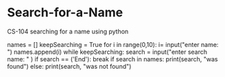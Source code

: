 # Search-for-a-Name
CS-104 searching for a name using python

names = []
keepSearching = True
for i in range(0,10):
    i= input("enter name: ")
    names.append(i)
while keepSearching:
    search = input("enter search name: " )
    if search == ('End'):
        break
    if search in names:
        print(search, "was found")
    else:
        print(search, "was not found")
